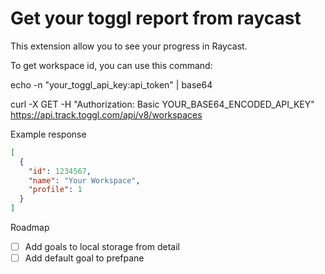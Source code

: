 # Get your toggl report from raycast

This extension allow you to see your progress in Raycast.

To get workspace id, you can use this command:

echo -n "your_toggl_api_key:api_token" | base64

curl -X GET -H "Authorization: Basic YOUR_BASE64_ENCODED_API_KEY" https://api.track.toggl.com/api/v8/workspaces

Example response

```json
[
  {
    "id": 1234567,
    "name": "Your Workspace",
    "profile": 1
  }
]
```

Roadmap

- [ ] Add goals to local storage from detail
- [ ] Add default goal to prefpane
